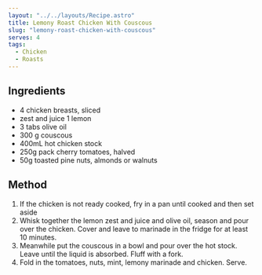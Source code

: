 ```yaml
---
layout: "../../layouts/Recipe.astro"
title: Lemony Roast Chicken With Couscous
slug: "lemony-roast-chicken-with-couscous"
serves: 4
tags:
  - Chicken
  - Roasts
---
```


## Ingredients

- 4 chicken breasts, sliced
- zest and juice 1 lemon
- 3 tabs olive oil
- 300 g couscous
- 400mL hot chicken stock
- 250g pack cherry tomatoes, halved
- 50g toasted pine nuts, almonds or walnuts

## Method

1. If the chicken is not ready cooked, fry in a pan until cooked and then set aside
1. Whisk together the lemon zest and juice and olive oil, season and pour over the chicken. Cover and leave to marinade in the fridge for at least 10 minutes.
1. Meanwhile put the couscous in a bowl and pour over the hot stock. Leave until the liquid is absorbed. Fluff with a fork.
1. Fold in the tomatoes, nuts, mint, lemony marinade and chicken. Serve.